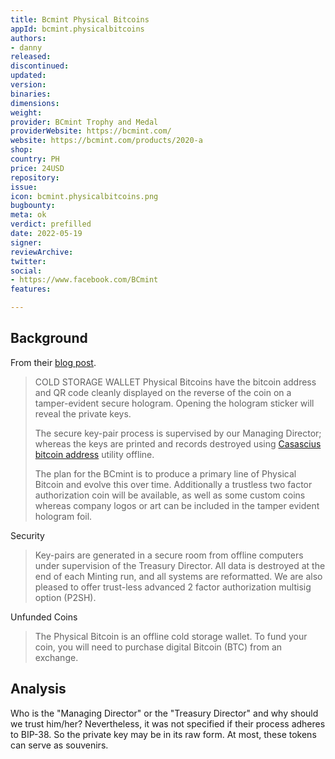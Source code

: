 ```yaml
---
title: Bcmint Physical Bitcoins
appId: bcmint.physicalbitcoins
authors:
- danny
released: 
discontinued: 
updated: 
version: 
binaries: 
dimensions: 
weight: 
provider: BCmint Trophy and Medal
providerWebsite: https://bcmint.com/
website: https://bcmint.com/products/2020-a
shop: 
country: PH
price: 24USD
repository: 
issue: 
icon: bcmint.physicalbitcoins.png
bugbounty: 
meta: ok
verdict: prefilled
date: 2022-05-19
signer: 
reviewArchive: 
twitter: 
social:
- https://www.facebook.com/BCmint
features: 

---
```


## Background

From their [blog post](https://bcmint.com/blogs/news/introducing-the-bcmint).

> COLD STORAGE WALLET Physical Bitcoins have the bitcoin address and QR code cleanly displayed on the reverse of the coin on a tamper-evident secure hologram.  Opening the hologram sticker will reveal the private keys.
>
> The secure key-pair process is supervised by our Managing Director; whereas the keys are printed and records destroyed using [Casascius bitcoin address](https://github.com/casascius/Bitcoin-Address-Utility/find/master) utility offline.
>
> The plan for the BCmint is to produce a primary line of Physical Bitcoin and evolve this over time. Additionally a trustless two factor authorization coin will be available, as well as some custom coins whereas company logos or art can be included in the tamper evident hologram foil.

Security 

> Key-pairs are generated in a secure room from offline computers under supervision of the Treasury Director. All data is destroyed at the end of each Minting run, and all systems are reformatted. We are also pleased to offer trust-less advanced 2 factor authorization multisig option (P2SH).

Unfunded Coins 

> The Physical Bitcoin is an offline cold storage wallet. To fund your coin, you will need to purchase digital Bitcoin (BTC) from an exchange. 

## Analysis 

Who is the "Managing Director" or the "Treasury Director" and why should we trust him/her? Nevertheless, it was not specified if their process adheres to BIP-38. So the private key may be in its raw form. At most, these tokens can serve as souvenirs.  
